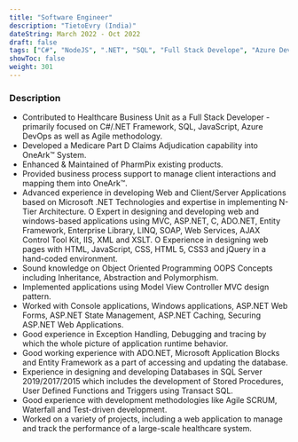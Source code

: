 ```yaml
---
title: "Software Engineer"
description: "TietoEvry (India)"
dateString: March 2022 - Oct 2022
draft: false
tags: ["C#", "NodeJS", ".NET", "SQL", "Full Stack Develope", "Azure DevOps", "GitHub"]
showToc: false
weight: 301
--- 
```


### Description

- Contributed to Healthcare Business Unit as a Full Stack Developer - primarily focused on C#/.NET Framework, SQL, JavaScript, Azure DevOps as well as Agile methodology.
- Developed a Medicare Part D Claims Adjudication capability into OneArk™ System. 
- Enhanced & Maintained of PharmPix existing products. 
- Provided business process support to manage client interactions and mapping them into OneArk™.
- Advanced experience in developing Web and Client/Server Applications based on Microsoft .NET Technologies and expertise in implementing N-Tier Architecture. O Expert in designing and developing web and windows-based applications using MVC, ASP.NET, C, ADO.NET, Entity Framework, Enterprise Library, LINQ, SOAP, Web Services, AJAX Control Tool Kit, IIS, XML and XSLT. O Experience in designing web pages with HTML, JavaScript, CSS, HTML 5, CSS3 and jQuery in a hand-coded environment.
- Sound knowledge on Object Oriented Programming OOPS Concepts including Inheritance, Abstraction and Polymorphism.
- Implemented applications using Model View Controller MVC design pattern.
- Worked with Console applications, Windows applications, ASP.NET Web Forms, ASP.NET State Management, ASP.NET Caching, Securing ASP.NET Web Applications.
- Good experience in Exception Handling, Debugging and tracing by which the whole picture of application runtime behavior.
- Good working experience with ADO.NET, Microsoft Application Blocks and Entity Framework as a part of accessing and updating the database.
- Experience in designing and developing Databases in SQL Server 2019/2017/2015 which includes the development of Stored Procedures, User Defined Functions and Triggers using Transact SQL.
- Good experience with development methodologies like Agile SCRUM, Waterfall and Test-driven development.
- Worked on a variety of projects, including a web application to manage and track the performance of a large-scale healthcare system.

